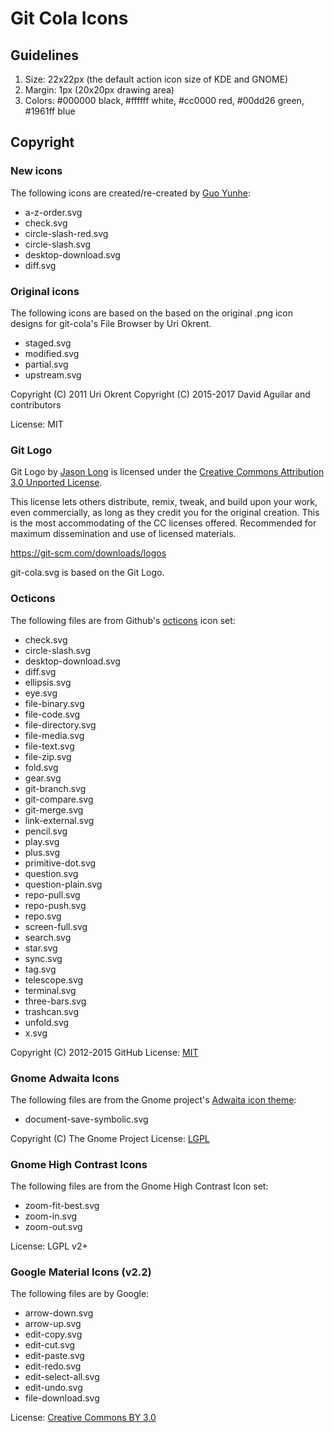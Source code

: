 # Git Cola Icons

## Guidelines

1. Size: 22x22px (the default action icon size of KDE and GNOME)
2. Margin: 1px (20x20px drawing area)
3. Colors: #000000 black, #ffffff white, #cc0000 red, #00dd26 green, #1961ff blue

## Copyright

### New icons

The following icons are created/re-created by [Guo Yunhe](https://guoyunhe.me/):

- a-z-order.svg
- check.svg
- circle-slash-red.svg
- circle-slash.svg
- desktop-download.svg
- diff.svg

### Original icons

The following icons are based on the based on the original .png icon designs
for git-cola's File Browser by Uri Okrent.

- staged.svg
- modified.svg
- partial.svg
- upstream.svg

Copyright (C) 2011 Uri Okrent
Copyright (C) 2015-2017 David Aguilar and contributors

License: MIT


### Git Logo

Git Logo by [Jason Long](https://twitter.com/jasonlong) is licensed under the
[Creative Commons Attribution 3.0 Unported License](https://creativecommons.org/licenses/by/3.0/).

This license lets others distribute, remix, tweak, and build upon your work,
even commercially, as long as they credit you for the original creation. This
is the most accommodating of the CC licenses offered. Recommended for maximum
dissemination and use of licensed materials.

https://git-scm.com/downloads/logos

git-cola.svg is based on the Git Logo.


### Octicons

The following files are from Github's
[octicons](https://github.com/github/octicons) icon set:

- check.svg
- circle-slash.svg
- desktop-download.svg
- diff.svg
- ellipsis.svg
- eye.svg
- file-binary.svg
- file-code.svg
- file-directory.svg
- file-media.svg
- file-text.svg
- file-zip.svg
- fold.svg
- gear.svg
- git-branch.svg
- git-compare.svg
- git-merge.svg
- link-external.svg
- pencil.svg
- play.svg
- plus.svg
- primitive-dot.svg
- question.svg
- question-plain.svg
- repo-pull.svg
- repo-push.svg
- repo.svg
- screen-full.svg
- search.svg
- star.svg
- sync.svg
- tag.svg
- telescope.svg
- terminal.svg
- three-bars.svg
- trashcan.svg
- unfold.svg
- x.svg

Copyright (C) 2012-2015 GitHub
License: [MIT](http://choosealicense.com/licenses/mit/)

### Gnome Adwaita Icons

The following files are from the Gnome project's
[Adwaita icon theme](https://github.com/GNOME/adwaita-icon-theme):

- document-save-symbolic.svg

Copyright (C) The Gnome Project
License: [LGPL](https://github.com/GNOME/adwaita-icon-theme/blob/master/COPYING_LGPL)

### Gnome High Contrast Icons

The following files are from the Gnome High Contrast Icon set:

- zoom-fit-best.svg
- zoom-in.svg
- zoom-out.svg

License: LGPL v2+


### Google Material Icons (v2.2)

The following files are by Google:

- arrow-down.svg
- arrow-up.svg
- edit-copy.svg
- edit-cut.svg
- edit-paste.svg
- edit-redo.svg
- edit-select-all.svg
- edit-undo.svg
- file-download.svg

License: [Creative Commons BY 3.0](http://creativecommons.org/licenses/by/3.0/)
